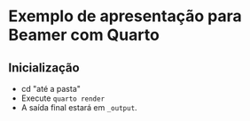 # Exemplo de apresentação para Beamer com Quarto

## Inicialização

- cd "até a pasta"
- Execute `quarto render`
- A saída final estará em `_output`.

